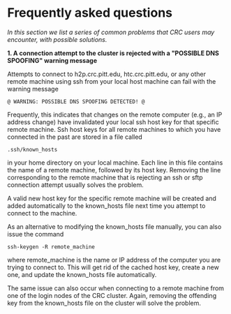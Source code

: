 # Frequently asked questions

*In this section we list a series of common problems that CRC users may encounter, with possible solutions.*

**1. A connection attempt to the cluster is rejected with a "POSSIBLE DNS SPOOFING" warning message**

Attempts to connect to h2p.crc.pitt.edu, htc.crc.pitt.edu, or any other remote machine using ssh from your local host machine can fail with the warning message

```commandline
@ WARNING: POSSIBLE DNS SPOOFING DETECTED! @
```

Frequently, this indicates that changes on the remote computer (e.g., an IP address change) have invalidated your local ssh host key for that specific remote machine. Ssh host keys for all remote machines to which you have connected in the past are stored in a file called 

```commandline
.ssh/known_hosts
```

in your home directory on your local machine. Each line in this file contains the name of a remote machine, followed by its host key. Removing the line corresponding to the remote machine that is rejecting an ssh or sftp connection attempt usually solves the problem. 

A valid new host key for the specific remote machine will be created and added automatically to the known\_hosts file next time you attempt to connect to the machine.

As an alternative to modifying the known\_hosts file manually, you can also issue the command

```commandline
ssh-keygen -R remote_machine
```

where remote\_machine is the name or IP address of the computer you are trying to connect to. This will get rid of the cached host key, create a new one, and update the known\_hosts file automatically.

The same issue can also occur when connecting to a remote machine from one of the login nodes of the CRC cluster. Again, removing the offending key from the known\_hosts file on the cluster will solve the problem.
